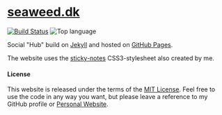 # [seaweed.dk](http://seaweed.dk)

[![Build Status][travis_badge]](https://travis-ci.org/TangChr/TangChr.github.io)
![Top language][language_badge]

Social "Hub" build on [Jekyll](http://jekyllrb.com) and hosted on [GitHub Pages](https://pages.github.com).

The website uses the [sticky-notes](https://github.com/TangChr/sticky-notes) CSS3-stylesheet also created by me.

#### License
This website is released under the terms of the [MIT License](http://opensource.org/licenses/MIT). Feel free to use the code in any way you want, but please leave a reference to my GitHub profile or [Personal Website](http://christiantang.dk).

[travis_badge]: https://img.shields.io/travis/TangChr/TangChr.github.io.svg
[language_badge]: https://img.shields.io/github/languages/top/TangChr/TangChr.github.io.svg?colorB=d35400